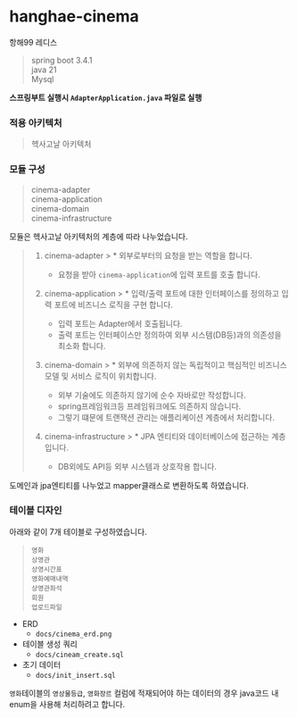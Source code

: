 # hanghae-cinema
항해99 레디스

> spring boot 3.4.1  
> java 21  
> Mysql  

**스프링부트 실행시 `AdapterApplication.java` 파일로 실행**
  
### 적용 아키텍처
> 헥사고날 아키텍처

### 모듈 구성
> cinema-adapter  
> cinema-application  
> cinema-domain  
> cinema-infrastructure

모듈은 헥사고날 아키텍처의 계층에 따라 나누었습니다.

>1. cinema-adapter
    >     * 외부로부터의 요청을 받는 역할을 합니다.
>     * 요청을 받아  `cinema-application`에 입력 포트를 호출 합니다.
>
>2. cinema-application
    >     * 입력/출력 포트에 대한 인터페이스를 정의하고 입력 포트에 비즈니스 로직을 구현 합니다.
>     * 입력 포트는 Adapter에서 호출됩니다.
>     * 출력 포트는 인터페이스만 정의하여 외부 시스템(DB등)과의 의존성을 최소화 합니다.
>
>3. cinema-domain
    >     * 외부에 의존하지 않는 독립적이고 핵심적인 비즈니스 모델 및 서비스 로직이 위치합니다.
>     * 외부 기술에도 의존하지 않기에 순수 자바로만 작성합니다.
>     * spring프레임워크등 프레임워크에도 의존하지 않습니다.
>     * 그렇기 떄문에 트랜잭션 관리는 애플리케이션 계층에서 처리합니다.
>
>4. cinema-infrastructure
    >    * JPA 엔티티와 데이터베이스에 접근하는 계층입니다.
>    * DB외에도 API등 외부 시스템과 상호작용 합니다.
  
도메인과 jpa엔티티를 나누었고 mapper클래스로 변환하도록 하였습니다.   
  
### 테이블 디자인

아래와 같이 7개 테이블로 구성하였습니다.
> `영화`  
> `상영관`  
> `상영시간표`  
> `영화예매내역`  
> `상영관좌석`  
> `회원`  
> `업로드파일`  

* ERD
    * `docs/cinema_erd.png`
* 테이블 생성 쿼리
    * `docs/cineam_create.sql`
* 초기 데이터
    * `docs/init_insert.sql`

`영화`테이블의 `영상물등급`, `영화장르` 컬럼에 적재되어야 하는 데이터의 경우 java코드 내 enum을 사용해 처리하려고 합니다.  
